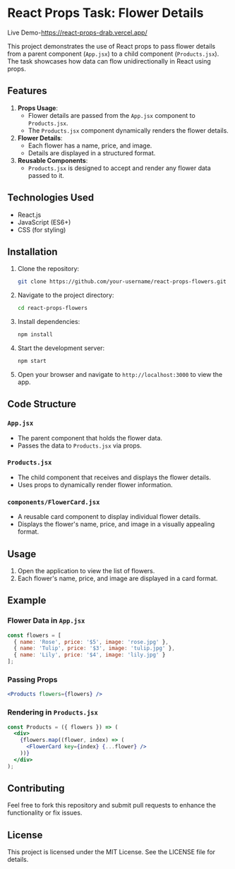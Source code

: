 # React Props Task: Flower Details

Live Demo-https://react-props-drab.vercel.app/

This project demonstrates the use of React props to pass flower details from a parent component (`App.jsx`) to a child component (`Products.jsx`). The task showcases how data can flow unidirectionally in React using props.

## Features

1. **Props Usage**:
   - Flower details are passed from the `App.jsx` component to `Products.jsx`.
   - The `Products.jsx` component dynamically renders the flower details.
2. **Flower Details**:
   - Each flower has a name, price, and image.
   - Details are displayed in a structured format.
3. **Reusable Components**:
   - `Products.jsx` is designed to accept and render any flower data passed to it.

## Technologies Used

- React.js
- JavaScript (ES6+)
- CSS (for styling)

## Installation

1. Clone the repository:
   ```bash
   git clone https://github.com/your-username/react-props-flowers.git
   ```
2. Navigate to the project directory:
   ```bash
   cd react-props-flowers
   ```
3. Install dependencies:
   ```bash
   npm install
   ```
4. Start the development server:
   ```bash
   npm start
   ```
5. Open your browser and navigate to `http://localhost:3000` to view the app.

## Code Structure

### `App.jsx`

- The parent component that holds the flower data.
- Passes the data to `Products.jsx` via props.

### `Products.jsx`

- The child component that receives and displays the flower details.
- Uses props to dynamically render flower information.

### `components/FlowerCard.jsx`

- A reusable card component to display individual flower details.
- Displays the flower's name, price, and image in a visually appealing format.

## Usage

1. Open the application to view the list of flowers.
2. Each flower's name, price, and image are displayed in a card format.

## Example

### Flower Data in `App.jsx`

```jsx
const flowers = [
  { name: 'Rose', price: '$5', image: 'rose.jpg' },
  { name: 'Tulip', price: '$3', image: 'tulip.jpg' },
  { name: 'Lily', price: '$4', image: 'lily.jpg' }
];
```

### Passing Props

```jsx
<Products flowers={flowers} />
```

### Rendering in `Products.jsx`

```jsx
const Products = ({ flowers }) => (
  <div>
    {flowers.map((flower, index) => (
      <FlowerCard key={index} {...flower} />
    ))}
  </div>
);
```

## Contributing

Feel free to fork this repository and submit pull requests to enhance the functionality or fix issues.

## License

This project is licensed under the MIT License. See the LICENSE file for details.
